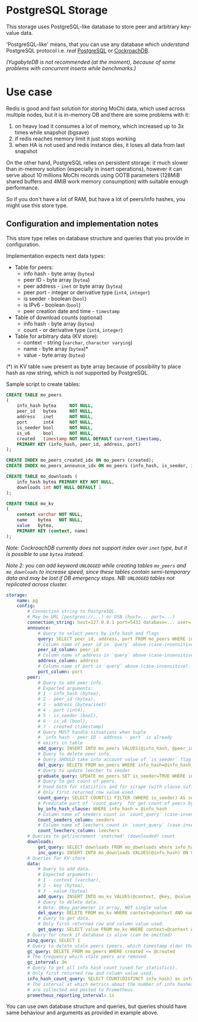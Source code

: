 # PostgreSQL Storage

This storage uses PostgreSQL-like database to store peer and arbitrary key-value data.

'PostgreSQL-like' means, that you can use any database which _understand_ PostgreSQL protocol
i.e. _real_ [PostgreSQL](https://www.postgresql.org) or [CockroachDB](https://www.cockroachlabs.com).

_(YugabyteDB is not recommended (at the moment), because of some problems with
concurrent inserts while benchmarks.)_

# Use case

Redis is good and fast solution for storing MoChi data, which used across multiple nodes,
but it is in-memory DB and there are some problems with it:

1. on heavy load it consumes a lot of memory, which increased up to 3x times while snapshot (bgsave)
2. if redis reaches memory limit it just stops working
3. when HA is not used and redis instance dies, it loses all data from last snapshot

On the other hand, PostgreSQL relies on persistent storage:
it much slower than in-memory solution (especially in insert operations),
however it can serve about 10 millions MoChi records using OOTB parameters
(128MiB shared buffers and 4MiB work memory consumption)
with suitable enough performance.

So if you don't have a lot of RAM, but have a lot of peers/info hashes,
you might use this store type.

## Configuration and implementation notes

This store type relies on database structure and queries that
you provide in configuration.

Implementation expects next data types:

* Table for peers:
  * info hash - byte array (`bytea`)
  * peer ID - byte array (`bytea`)
  * peer address - `inet` or byte array (`bytea`)
  * peer port - integer or derivative type (`int4`, `integer`)
  * is seeder - boolean (`bool`)
  * is IPv6 - boolean (`bool`)
  * peer creation date and time - `timestamp`
* Table of download counts (optional)
  * info hash - byte array (`bytea`)
  * count - or derivative type (`int4`, `integer`)
* Table for arbitrary data (KV store):
  * context - string (`varchar`, `character varying`)
  * name - byte array (`bytea`)*
  * value - byte array (`bytea`)

(*) in KV table `name` present as byte array because of possibility
to place hash as _raw_ string, which is not supported by PostgreSQL.

Sample script to create tables:

```sql
CREATE TABLE mo_peers
(
    info_hash bytea     NOT NULL,
    peer_id   bytea     NOT NULL,
    address   inet      NOT NULL,
    port      int4      NOT NULL,
    is_seeder bool      NOT NULL,
    is_v6     bool      NOT NULL,
    created   timestamp NOT NULL DEFAULT current_timestamp,
    PRIMARY KEY (info_hash, peer_id, address, port)
);

CREATE INDEX mo_peers_created_idx ON mo_peers (created);
CREATE INDEX mo_peers_announce_idx ON mo_peers (info_hash, is_seeder, is_v6);

CREATE TABLE mo_downloads (
	info_hash bytea PRIMARY KEY NOT NULL,
	downloads int NOT NULL DEFAULT 1
);

CREATE TABLE mo_kv
(
    context varchar NOT NULL,
    name    bytea   NOT NULL,
    value   bytea,
    PRIMARY KEY (context, name)
);
```

_Note: CockroachDB currently does not support index
over `inet` type, but it is possible to use `bytea` instead._

_Note 2: you can add keyword `UNLOGGED` while creating tables 
`mo_peers` and `mo_downloads` to increase speed, since these tables 
contain semi-temporary data and may be lost if DB emergency stops.
NB: `UNLOGGED` tables not replicated across cluster._

```yaml
storage:
    name: pg
    config:
        # Connection string to PostgreSQL.
        # May be URL (postgres://...) or DSN (host=... port=...)
        connection_string: host=127.0.0.1 port=5432 database=... user=...
        announce:
            # Query to select peers by info hash and flags
            query: SELECT peer_id, address, port FROM mo_peers WHERE info_hash=$1 AND is_seeder=$2 AND is_v6=$3 LIMIT $4
            # Column name of peer id in `query` above (case-insensitive). 
            peer_id_column: peer_id
            # Column name of address in `query` above (case-insensitive).
            address_column: address
            # Column name of port in `query` above (case-insensitive).
            port_column: port
        peer:
            # Query to add peer info.
            # Expected arguments: 
            # 1 - info_hash (bytea), 
            # 2 - peer_id (bytea), 
            # 3 - address (bytea/inet)
            # 4 - port (int4), 
            # 5 - is_seeder (bool), 
            # 6 - is_v6 (bool), 
            # 7 - created (timestamp)
            # Query MUST handle situations when tuple 
            # `info hash - peer ID - address - port` is already 
            # exists in table
            add_query: INSERT INTO mo_peers VALUES(@info_hash, @peer_id, @address, @port, @is_seeder, @is_v6, @created) ON CONFLICT (info_hash, peer_id, address, port) DO UPDATE SET created = EXCLUDED.created, is_seeder = EXCLUDED.is_seeder
            # Query to delete peer info.
            # Query SHOULD take into account value of `is_seeder` flag
            del_query: DELETE FROM mo_peers WHERE info_hash=@info_hash AND peer_id=@peer_id AND address=@address AND port=@port AND is_seeder=@is_seeder
            # Query to update leecher to seeder
            graduate_query: UPDATE mo_peers SET is_seeder=TRUE WHERE info_hash=@info_hash AND peer_id=peer_id AND address=@address AND port=@port AND NOT is_seeder
            # Query to get count of peers.
            # Used both for statistics and for scrape (with clause suffix, see next).
            # Only first returned row value used.
            count_query: SELECT COUNT(1) FILTER (WHERE is_seeder) AS seeders, COUNT(1) FILTER (WHERE NOT is_seeder) AS leechers FROM mo_peers
            # Predicate part of `count_query` for get count of peers by info hash
            by_info_hash_clause: WHERE info_hash = @info_hash
            # Column name of seeders count in `count_query` (case-insensitive).
            count_seeders_column: seeders
            # Column name of leechers count in `count_query` (case-insensitive).
            count_leechers_column: leechers
        # Queries to get/increment 'snatched' (downloaded) count
        downloads:
            get_query: SELECT downloads FROM mo_downloads where info_hash=@info_hash
            inc_query: INSERT INTO mo_downloads VALUES(@info_hash) ON CONFLICT(info_hash) DO UPDATE SET downloads = mo_downloads.downloads + 1
        # Queries for KV-store
        data:
            # Query to add data.
            # Expected arguments: 
            # 1 - context (varchar), 
            # 2 - key (bytea), 
            # 3 - value (bytea)
            add_query: INSERT INTO mo_kv VALUES(@context, @key, @value) ON CONFLICT (context, name) DO NOTHING
            # Query to delete data.
            # Note: @key parameter is array, NOT single value
            del_query: DELETE FROM mo_kv WHERE context=@context AND name = ANY(@key)
            # Query to get data.
            # Only first returned row and column value used.
            get_query: SELECT value FROM mo_kv WHERE context=@context AND name=@key
        # Query for check if database is alive (can be omitted)
        ping_query: SELECT 1
        # Query to delete stale peers (peers, which timestamp older than provided argument)
        gc_query: DELETE FROM mo_peers WHERE created <= @created
        # The frequency which stale peers are removed.
        gc_interval: 3m
        # Query to get all info hash count (used for statistics).
        # Only first returned row and column value used.
        info_hash_count_query: SELECT COUNT(DISTINCT info_hash) as info_hashes FROM mo_peers
        # The interval at which metrics about the number of info hashes and peers
        # are collected and posted to Prometheus.
        prometheus_reporting_interval: 1s
```

You can use own database structure and queries, but queries should have
same behaviour and arguments as provided in example above.

